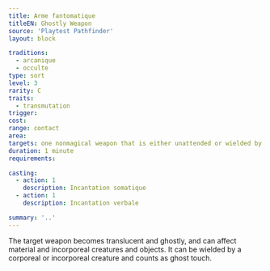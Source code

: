 ```yaml
---
title: Arme fantomatique
titleEN: Ghostly Weapon
source: 'Playtest Pathfinder'
layout: block

traditions:
  - arcanique
  - occulte
type: sort
level: 3
rarity: C
traits:
  - transmutation
trigger: 
cost: 
range: contact
area: 
targets: one nonmagical weapon that is either unattended or wielded by you or a willing ally
duration: 1 minute
requirements: 

casting:
  - action: 1
    description: Incantation somatique
  - action: 1
    description: Incantation verbale

summary: '..'
---
```

The target weapon becomes translucent and ghostly, and can affect material and incorporeal creatures and objects. It can be wielded by a corporeal or incorporeal creature and counts as ghost touch.